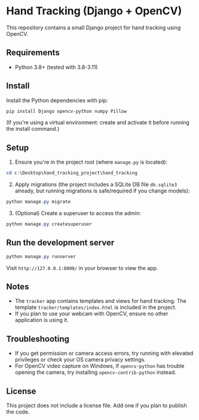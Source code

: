 # Hand Tracking (Django + OpenCV)

This repository contains a small Django project for hand tracking using OpenCV.

## Requirements

- Python 3.8+ (tested with 3.8-3.11)

## Install

Install the Python dependencies with pip:

```bash
pip install Django opencv-python numpy Pillow
```

(If you're using a virtual environment: create and activate it before running the install command.)

## Setup

1. Ensure you're in the project root (where `manage.py` is located):

```powershell
cd c:\Desktop\hand_tracking_project\hand_tracking
```

2. Apply migrations (the project includes a SQLite DB file `db.sqlite3` already, but running migrations is safe/required if you change models):

```powershell
python manage.py migrate
```

3. (Optional) Create a superuser to access the admin:

```powershell
python manage.py createsuperuser
```

## Run the development server

```powershell
python manage.py runserver
```

Visit `http://127.0.0.1:8000/` in your browser to view the app.

## Notes

- The `tracker` app contains templates and views for hand tracking. The template `tracker/templates/index.html` is included in the project.
- If you plan to use your webcam with OpenCV, ensure no other application is using it.

## Troubleshooting

- If you get permission or camera access errors, try running with elevated privileges or check your OS camera privacy settings.
- For OpenCV video capture on Windows, if `opencv-python` has trouble opening the camera, try installing `opencv-contrib-python` instead.

## License

This project does not include a license file. Add one if you plan to publish the code.